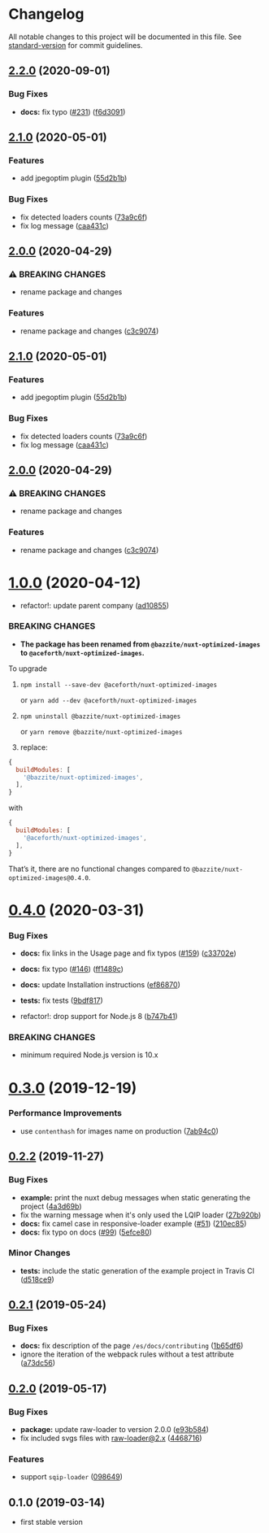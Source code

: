 # Changelog

All notable changes to this project will be documented in this file. See [standard-version](https://github.com/conventional-changelog/standard-version) for commit guidelines.

## [2.2.0](https://github.com/mole-inc/nuxt-optimized-images/compare/v1.3.0...v2.2.0) (2020-09-01)


### Bug Fixes

* **docs:** fix typo ([#231](https://github.com/mole-inc/nuxt-optimized-images/issues/231)) ([f6d3091](https://github.com/mole-inc/nuxt-optimized-images/commit/f6d30919261da6f7b346375212ac85143e84a997))

## [2.1.0](https://github.com/mole-inc/nuxt-optimized-images/compare/v2.0.0...v2.1.0) (2020-05-01)


### Features

* add jpegoptim plugin ([55d2b1b](https://github.com/mole-inc/nuxt-optimized-images/commit/55d2b1b0e1325e041e2447d549fc7da0a624dc6a))


### Bug Fixes

* fix detected loaders counts ([73a9c6f](https://github.com/mole-inc/nuxt-optimized-images/commit/73a9c6f7ff8733a1d1c648de98644209e1eb6f25))
* fix log message ([caa431c](https://github.com/mole-inc/nuxt-optimized-images/commit/caa431c7de13f40c4d980872e4e92b882a5148a7))

## [2.0.0](https://github.com/mole-inc/nuxt-optimized-images/compare/v1.0.0...v2.0.0) (2020-04-29)


### ⚠ BREAKING CHANGES

* rename package and changes

### Features

* rename package and changes ([c3c9074](https://github.com/mole-inc/nuxt-optimized-images/commit/c3c90741df255a80578c6997c64a2b46495a820c))

## [2.1.0](https://github.com/mole-inc/nuxt-optimized-images/compare/v2.0.0...v2.1.0) (2020-05-01)


### Features

* add jpegoptim plugin ([55d2b1b](https://github.com/mole-inc/nuxt-optimized-images/commit/55d2b1b0e1325e041e2447d549fc7da0a624dc6a))


### Bug Fixes

* fix detected loaders counts ([73a9c6f](https://github.com/mole-inc/nuxt-optimized-images/commit/73a9c6f7ff8733a1d1c648de98644209e1eb6f25))
* fix log message ([caa431c](https://github.com/mole-inc/nuxt-optimized-images/commit/caa431c7de13f40c4d980872e4e92b882a5148a7))

## [2.0.0](https://github.com/mole-inc/nuxt-optimized-images/compare/v1.0.0...v2.0.0) (2020-04-29)


### ⚠ BREAKING CHANGES

* rename package and changes

### Features

* rename package and changes ([c3c9074](https://github.com/mole-inc/nuxt-optimized-images/commit/c3c90741df255a80578c6997c64a2b46495a820c))

# [1.0.0](https://github.com/aceforth/nuxt-optimized-images/compare/v0.4.0...v1.0.0) (2020-04-12)


* refactor!: update parent company ([ad10855](https://github.com/juliomrqz/nuxt-optimized-images/commit/ad108557cb6880a9a28760750feb8ec51a80ccd5))


### BREAKING CHANGES

* **The package has been renamed from `@bazzite/nuxt-optimized-images` to `@aceforth/nuxt-optimized-images`.**



To upgrade

1. `npm install --save-dev @aceforth/nuxt-optimized-images` 

   or `yarn add --dev @aceforth/nuxt-optimized-images`

2. `npm uninstall @bazzite/nuxt-optimized-images` 

   or `yarn remove @bazzite/nuxt-optimized-images`

3. replace:

```js
{
  buildModules: [
    '@bazzite/nuxt-optimized-images',
  ],
}
```

with

```js
{
  buildModules: [
    '@aceforth/nuxt-optimized-images',
  ],
}
```


That’s it, there are no functional changes compared to `@bazzite/nuxt-optimized-images@0.4.0`.



# [0.4.0](https://github.com/juliomrqz/nuxt-optimized-images/compare/v0.3.0...v0.4.0) (2020-03-31)


### Bug Fixes

* **docs:** fix links in the Usage page and fix typos ([#159](https://github.com/juliomrqz/nuxt-optimized-images/issues/159)) ([c33702e](https://github.com/juliomrqz/nuxt-optimized-images/commit/c33702eed4b6cf53627089317a31043fca3d23aa))
* **docs:** fix typo ([#146](https://github.com/juliomrqz/nuxt-optimized-images/issues/146)) ([ff1489c](https://github.com/juliomrqz/nuxt-optimized-images/commit/ff1489cc3f18614624e845a7c81c0ff4bc7e0c5d))
* **docs:** update Installation instructions ([ef86870](https://github.com/juliomrqz/nuxt-optimized-images/commit/ef8687063565d58df362309867ee82ea30be9b33))
* **tests:** fix tests ([9bdf817](https://github.com/juliomrqz/nuxt-optimized-images/commit/9bdf8175406ac03cb08c570e5a9f82d0efe28b91))


* refactor!: drop support for Node.js 8 ([b747b41](https://github.com/juliomrqz/nuxt-optimized-images/commit/b747b41d2374b201097883b79a1d3eb074115087))


### BREAKING CHANGES

* minimum required Node.js version is 10.x



# [0.3.0](https://github.com/juliomrqz/nuxt-optimized-images/compare/v0.2.2...v0.3.0) (2019-12-19)


### Performance Improvements

* use `contenthash` for images name on production ([7ab94c0](https://github.com/juliomrqz/nuxt-optimized-images/commit/7ab94c06c1d0a092a9c93bcfc4481728017029c3))



## [0.2.2](https://github.com/juliomrqz/nuxt-optimized-images/compare/v0.2.1...v0.2.2) (2019-11-27)


### Bug Fixes

* **example:** print the nuxt debug messages when static generating the project ([4a3d69b](https://github.com/juliomrqz/nuxt-optimized-images/commit/4a3d69b34a4e4f24d3b979d24ca774730d75b3a3))
* fix the warning message when it's only used the LQIP loader ([27b920b](https://github.com/juliomrqz/nuxt-optimized-images/commit/27b920b44feac40560325326a7ea110ec3f627cd))
* **docs:** fix camel case in responsive-loader example ([#51](https://github.com/juliomrqz/nuxt-optimized-images/issues/51)) ([210ec85](https://github.com/juliomrqz/nuxt-optimized-images/commit/210ec85e248cfddc6834bf5c178b834d30201947))
* **docs:** fix typo on docs ([#99](https://github.com/juliomrqz/nuxt-optimized-images/issues/99)) ([5efce80](https://github.com/juliomrqz/nuxt-optimized-images/commit/5efce8082e93fc3ec34d429b0a6dea65cde9c244))


### Minor Changes

* **tests:** include the static generation of the example project in Travis CI ([d518ce9](https://github.com/juliomrqz/nuxt-optimized-images/commit/d518ce94a8317d73627cca3f571b4a8ee04e8c29))



## [0.2.1](https://github.com/juliomrqz/nuxt-optimized-images/compare/v0.2.0...v0.2.1) (2019-05-24)


### Bug Fixes

* **docs:** fix description of the page `/es/docs/contributing` ([1b65df6](https://github.com/juliomrqz/nuxt-optimized-images/commit/1b65df6))
* ignore the iteration of the webpack rules without a test attribute ([a73dc56](https://github.com/juliomrqz/nuxt-optimized-images/commit/a73dc56))



## [0.2.0](https://github.com/juliomrqz/nuxt-optimized-images/compare/v0.1.0...v0.2.0) (2019-05-17)


### Bug Fixes

* **package:** update raw-loader to version 2.0.0 ([e93b584](https://github.com/juliomrqz/nuxt-optimized-images/commit/e93b584))
* fix included svgs files with raw-loader@2.x ([4468716](https://github.com/juliomrqz/nuxt-optimized-images/commit/4468716))


### Features

* support `sqip-loader` ([098649](https://github.com/juliomrqz/nuxt-optimized-images/commit/098649))


## 0.1.0 (2019-03-14)

* first stable version
